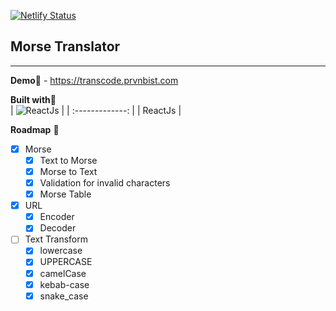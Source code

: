 [![Netlify Status](https://api.netlify.com/api/v1/badges/55ef842f-6975-4b00-b9c1-efbe9afd799f/deploy-status)](https://app.netlify.com/sites/morse-translator/deploys)
## Morse Translator 
___

**Demo**:link: - https://transcode.prvnbist.com

**Built with**:hammer:               
| ![ReactJs](https://res.cloudinary.com/prvnbist/image/upload/c_scale,h_80/v1564054850/React.js_logo-512_bvpygm.png "ReactJs") |
| :-------------: |
| ReactJs |  

**Roadmap** :construction:
 - [x] Morse
    - [x]  Text to Morse
    - [x] Morse to Text
    - [x] Validation for invalid characters
    - [x] Morse Table

 - [x] URL
    - [x] Encoder
    - [x] Decoder
 - [ ] Text Transform
   - [x] lowercase
   - [x] UPPERCASE
   - [x] camelCase
   - [x] kebab-case
   - [x] snake_case